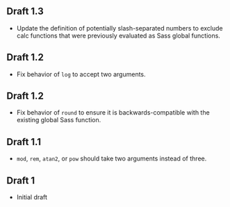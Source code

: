 ## Draft 1.3

* Update the definition of potentially slash-separated numbers to exclude
  calc functions that were previously evaluated as Sass global functions.

## Draft 1.2

* Fix behavior of `log` to accept two arguments.

## Draft 1.2

* Fix behavior of `round` to ensure it is backwards-compatible with the existing
  global Sass function.

## Draft 1.1

* `mod`, `rem`, `atan2`, or `pow` should take two arguments instead of three.

## Draft 1

* Initial draft
